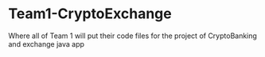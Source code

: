 # Team1-CryptoExchange
Where all of Team 1 will put their code files for the project of CryptoBanking and exchange java app
